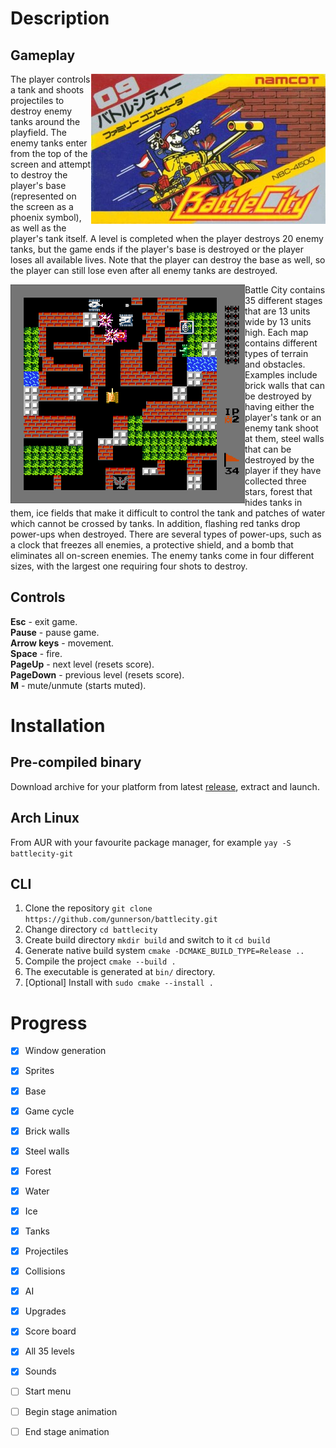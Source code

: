 # Description
## Gameplay
<img src="cover.jpg" align="right">The player controls a tank and shoots projectiles to destroy enemy tanks around the playfield. The enemy tanks enter from the top of the screen and attempt to destroy the player's base (represented on the screen as a phoenix symbol), as well as the player's tank itself. A level is completed when the player destroys 20 enemy tanks, but the game ends if the player's base is destroyed or the player loses all available lives. Note that the player can destroy the base as well, so the player can still lose even after all enemy tanks are destroyed.

<img src="demo.png" align="left">Battle City contains 35 different stages that are 13 units wide by 13 units high. Each map contains different types of terrain and obstacles. Examples include brick walls that can be destroyed by having either the player's tank or an enemy tank shoot at them, steel walls that can be destroyed by the player if they have collected three stars, forest that hides tanks in them, ice fields that make it difficult to control the tank and patches of water which cannot be crossed by tanks. In addition, flashing red tanks drop power-ups when destroyed. There are several types of power-ups, such as a clock that freezes all enemies, a protective shield, and a bomb that eliminates all on-screen enemies. The enemy tanks come in four different sizes, with the largest one requiring four shots to destroy.

## Controls
**Esc** - exit game.  
**Pause** - pause game.  
**Arrow keys** - movement.  
**Space** - fire.  
**PageUp** - next level (resets score).  
**PageDown** - previous level (resets score).  
**M** - mute/unmute (starts muted).  

# Installation
## Pre-compiled binary
Download archive for your platform from latest [release](https://github.com/gunnerson/battlecity/releases/), extract and launch.

## Arch Linux
From AUR with your favourite package manager, for example `yay -S battlecity-git`

## CLI
1. Clone the repository `git clone https://github.com/gunnerson/battlecity.git`
2. Change directory `cd battlecity`
3. Create build directory `mkdir build` and switch to it `cd build`
3. Generate native build system `cmake -DCMAKE_BUILD_TYPE=Release ..`
4. Compile the project `cmake --build .` 
5. The executable is generated at `bin/` directory.
6. \[Optional\] Install with `sudo cmake --install .`

# Progress
- [x] Window generation
- [x] Sprites
- [x] Base
- [x] Game cycle
- [x] Brick walls
- [x] Steel walls
- [x] Forest
- [x] Water
- [x] Ice
- [x] Tanks
- [x] Projectiles
- [x] Collisions
- [x] AI
- [x] Upgrades
- [x] Score board
- [x] All 35 levels
- [x] Sounds
- [ ] Start menu
- [ ] Begin stage animation
- [ ] End stage animation

